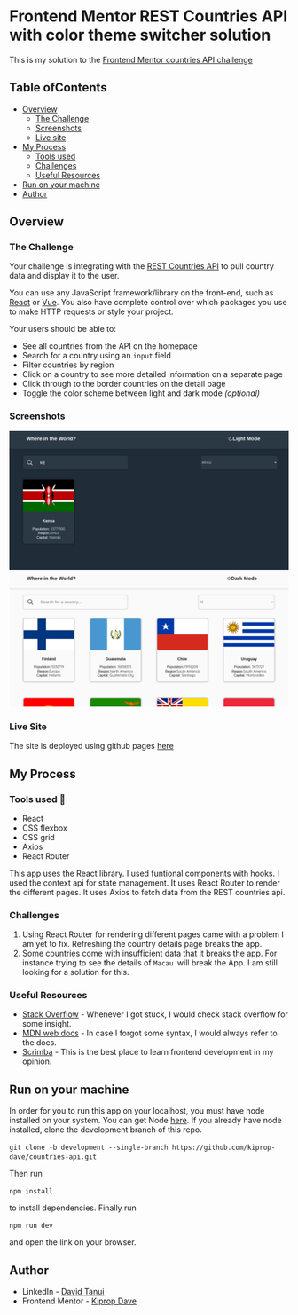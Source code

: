 # Frontend Mentor REST Countries API with color theme switcher solution

<p>
    This is my solution to the 
    <a href ="https://www.frontendmentor.io/challenges/  rest-countries-api-with-color-theme-switcher-5cacc469fec04111f7b848ca">
        Frontend Mentor countries API challenge
    </a> 
</p>
<h2>Table ofContents</h2>
<ul>
    <li><a href ="#overview">Overview</a>
        <ul>
            <li><a href="#challenge">The Challenge</a></li>
            <li><a href="#screenshot">Screenshots</a></li>
            <li><a href="#site">Live site</a></li>
        </ul>
    </li>
    <li><a href="#process">My Process</a>
        <ul>
            <li><a href="#tools">Tools used</a></li>
            <li><a href="#challenges">Challenges</a></li>
            <li><a href="#resources">Useful Resources</a></li>
        </ul>
    </li>
    <li><a href="#local">Run on your machine</a></li>
    <li><a href="#author">Author</a></li>
</ul>
<h2 id="overview">Overview</h2>
<h3 id="challenge">The Challenge</h3>
<p>
    Your challenge is integrating with the <a href ="https://restcountries.com/">REST Countries API</a> to pull country data and display it to the user.
</p>
<p>You can use any JavaScript framework/library on the front-end, such as <a href="https://reactjs.org" target="_blank">React</a> or <a href="https://vuejs.org" target="_blank">Vue</a>. You also have complete control over which packages you use to make HTTP requests or style your project.</p>
<p>Your users should be able to:</p>
<ul>
    <li>See all countries from the API on the homepage</li>
    <li>Search for a country using an <code>input</code> field</li>
    <li>Filter countries by region</li>
    <li>Click on a country to see more detailed information on a separate page</li>
    <li>Click through to the border countries on the detail page</li>
    <li>Toggle the color scheme between light and dark mode <em>(optional)</em></li>
</ul>
<h3 id ="screenshot">Screenshots</h3>
<img src="./screenshots/search.png"></img>
<img src="./screenshots/all-countries.png"></img>
<h3 id="site">Live Site</h3>
<p>
    The site is deployed using github pages
    <a href ="https://kiprop-dave.github.io/countries-api/">here</a> 
</p>
<h2 id="process">My Process</h2>
<h3 id="tools">Tools used 🔧</h3>
<ul>
    <li>React</li>
    <li>CSS flexbox</li>
    <li>CSS grid</li>
    <li>Axios</li>
    <li>React Router</li>
</ul>
<p>This app uses the React library. I used funtional components with hooks. I used the context api for state management. It uses React Router to render the different pages. It uses Axios to fetch data from the REST countries api.</p>
<h3 id="challenges">Challenges</h3>

1. Using React Router for rendering different pages came with a problem I am yet to fix. Refreshing the country details page breaks the app.
2. Some countries come with insufficient data that it breaks the app. For instance trying to see the details of <code>Macau </code>will break the App. I am still looking for a solution for this.

<h3 id="resources">Useful Resources</h3>
<ul>
    <li>
        <a href="https://stackoverflow.com/">Stack Overflow</a>
        - Whenever I got stuck, I would check stack overflow for some insight.
    </li>
    <li>
        <a href="https://developer.mozilla.org/en-US/">MDN web docs</a>
        - In case I forgot some syntax, I would always refer to the docs.
    </li>
    <li>
        <a href="https://scrimba.com/">Scrimba</a>
        - This is the best place to learn frontend development in my opinion.
    </li>
</ul>

<h2 id ="local">Run on your machine</h2>
In order for you to run this app on your localhost, you must have node installed on your system. You can get Node <a href="https://nodejs.org/en/">here</a>.
If you already have node installed, clone the development branch of this repo.

`git clone -b development --single-branch https://github.com/kiprop-dave/countries-api.git`

Then run

`npm install`

to install dependencies. Finally run

`npm run dev`

and open the link on your browser.

<h2 id="author">Author</h2>
<ul>
    <li>
        LinkedIn - 
        <a href="https://www.linkedin.com/in/david-tanui-671b08231/">David Tanui</a>
    </li>
    <li>
        Frontend Mentor -
        <a href="https://www.frontendmentor.io/profile/kiprop-dave">Kiprop Dave</a>
    </li>
</ul>
